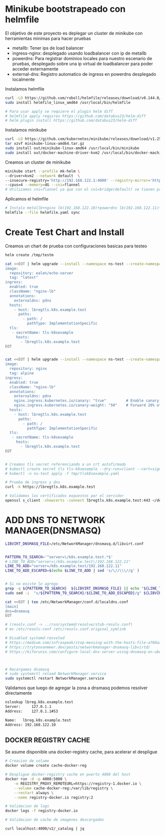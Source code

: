 # Minikube bootstrapeado con helmfile

El objetivo de este proyecto es deplegar un cluster de minikube con herramientas minimas para hacer pruebas


* metallb: Tener ips de load balancer
* ingress-nginx: desplegado usando loadbalancer con ip de metallb
* powerdns: Para registrar dominios locales para nuestro escenario de pruebas, desplegado sobre una ip virtual de loadbalancer para poder acceder externamente
* external-dns: Registro automatico de ingress en powerdns desplegado localmente


Instalamos helmfile
```bash
curl -LO https://github.com/roboll/helmfile/releases/download/v0.144.0/helmfile_linux_amd64
sudo install helmfile_linux_amd64 /usr/local/bin/helmfile

# Para usar apply se requiere el plugin helm diff
# helmfile apply requires https://github.com/databus23/helm-diff
# helm plugin install https://github.com/databus23/helm-diff
```

Instalamos minikube
```bash
curl -LO https://github.com/kubernetes/minikube/releases/download/v1.25.2/minikube-linux-amd64.tar.gz
tar xzvf minikube-linux-amd64.tar.gz
sudo install out/minikube-linux-amd64 /usr/local/bin/minikube
sudo install out/docker-machine-driver-kvm2 /usr/local/bin/docker-machine
```

Creamos un cluster de minikube


```bash
minikube start --profile mk-helm \
--driver=kvm2 --network default  \
--insecure-registry='http://192.168.122.1:4000' --registry-mirror='http://192.168.122.1:4000' \
--cpus=4 --memory=4G --cni=flannel
# Utilizamos cni=flannel ya que con el cni=bridge(default) se tienen problemas de comunicacion con servicios en el mismo ns

```

Aplicamos el helmfile

```bash
# Instalo metallb+nginx lb(192.168.122.10)+powerdns lb(192.168.122.11)+externaldns
helmfile --file helmfile.yaml sync

```

# Create Test Chart and Install

Creamos un chart de prueba con configuraciones basicas para testeo
```bash
helm create /tmp/testm

cat <<EOT | helm upgrade --install --namespace ns-test --create-namespace pepe /tmp/testm -f -
image:
  repository: ealen/echo-server
  tag: "latest"
ingress:
  enabled: true
  className: "nginx-lb"
  annotations:
    externaldns: pdns
  hosts:
    - host: lbregtls.k8s.example.test
      paths:
        - path: /
          pathType: ImplementationSpecific
  tls:
   - secretName: tls-k8sexample
     hosts:
       - lbregtls.k8s.example.test
EOT


cat <<EOT | helm upgrade --install --namespace ns-test --create-namespace pepe2 /tmp/testm -f -
image:
  repository: nginx
  tag: alpine                                           
ingress:
  enabled: true
  className: "nginx-lb"
  annotations: 
    externaldns: pdns
    nginx.ingress.kubernetes.io/canary: "true"         # Enable canary.
    nginx.ingress.kubernetes.io/canary-weight: "50"    # Forward 20% of the traffic to the canary ingress.
  hosts:
    - host: lbregtls.k8s.example.test
      paths:
        - path: /
          pathType: ImplementationSpecific
  tls: 
   - secretName: tls-k8sexample
     hosts:
       - lbregtls.k8s.example.test
EOT


# Creamos tls secret referenciando a un crt autofirmado
# kubectl create secret tls tls-k8sexample --dry-run=client --cert=signed_cert/k8s.example.test/20230507.pem --key=signed_cert/k8s.example.test/20230507.key
# kubectl -n ns-test apply -f tmp/tlsk8sexample.yaml

# Prueba de ingress y dns
curl -k https://lbregtls.k8s.example.test

# Validamos los certificados expuestos por el servidor
openssl s_client -showcerts -connect lbregtls.k8s.example.test:443 </dev/null
```






# ADD DNS TO NETWORK MANAGER(DNSMASQ)

```bash
LIBVIRT_DNSMASQ_FILE=/etc/NetworkManager/dnsmasq.d/libvirt.conf


PATTERN_TO_SEARCH='^server=\/k8s.example.test.*$'
# LINE_TO_ADD="server=\/k8s.example.test\/192.168.122.11"
LINE_TO_ADD="server=/k8s.example.test/192.168.122.11"
LINE_TO_ADD_ESCAPED=$(echo $LINE_TO_ADD | sed 's/\//\\\//g' )


# Si no existe lo agrego
grep -q ${PATTERN_TO_SEARCH}  ${LIBVIRT_DNSMASQ_FILE} || echo "${LINE_TO_ADD}" | sudo tee -a  ${LIBVIRT_DNSMASQ_FILE}
sudo sed -i  "s/${PATTERN_TO_SEARCH}/${LINE_TO_ADD_ESCAPED}/g" ${LIBVIRT_DNSMASQ_FILE}

cat <<EOT | tee /etc/NetworkManager/conf.d/localdns.conf
[main]
dns=dnsmasq
EOT

# (resolv.conf -> ../run/systemd/resolve/stub-resolv.conf)
# mv /etc/resolv.conf /etc/resolv.conf.original_symlink

# Disabled systemd-resvoled
# https://medium.com/infraspeak/stop-messing-with-the-hosts-file-a760aa660c20
# https://trytonvanmeer.dev/posts/networkmanager-dnsmasq-libvirtd/
# https://kifarunix.com/configure-local-dns-server-using-dnsmasq-on-ubuntu-20-04/



# Recargamos dnsmasq
# sudo systemctl reload NetworkManager.service
sudo systemctl restart NetworkManager.service
```

Validamos que luego de agregar la zona a dnsmasq podemos resolver directamente
```bash
nslookup lbreg.k8s.example.test
Server:		127.0.1.1
Address:	127.0.1.1#53

Name:	lbreg.k8s.example.test
Address: 192.168.122.10
```


## DOCKER REGISTRY CACHE

Se asume disponible una docker-registry cache, para acelerar el despligue
```bash
# Creacion de volume
docker volume create cache-docker-reg

# Despligue docker-registry cache en puerto 4000 del host
docker run -d -p 4000:5000 \
    -e REGISTRY_PROXY_REMOTEURL=https://registry-1.docker.io \
    --volume cache-docker-reg:/var/lib/registry \
    --restart always \
    --name registry-docker.io registry:2

# Validacion de logs
docker logs -f registry-docker.io

# Validacion de cache de imagenes descargadas

curl localhost:4000/v2/_catalog | jq
```
